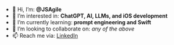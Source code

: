 - 👋 Hi, I’m: **@JSAgile**
- 👀 I’m interested in: **ChatGPT, AI, LLMs, and iOS development**
- 🌱 I’m currently learning: **prompt engineering and Swift**
- 💞️ I’m looking to collaborate on: *any of the above*
- 📫 Reach me via: [LinkedIn](https://www.linkedin.com/in/jswork/)

<!---
JSAgile/JSAgile is a ✨ special ✨ repository because its `README.md` (this file) appears on your GitHub profile.
You can click the Preview link to take a look at your changes.
--->
